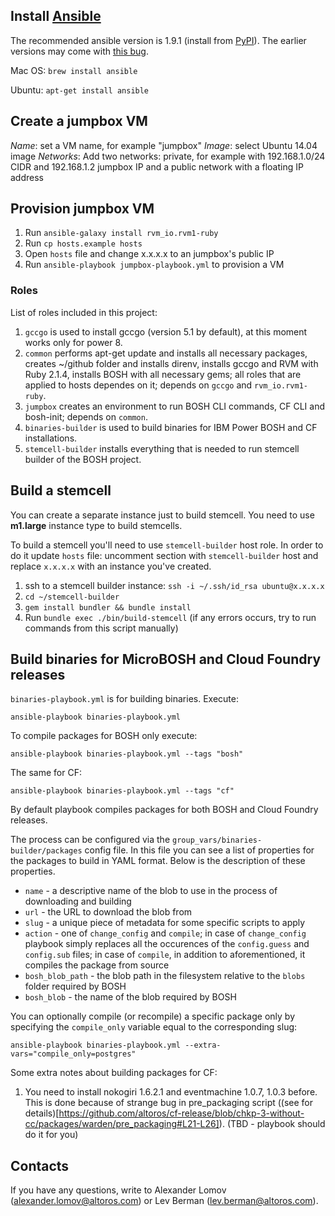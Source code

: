 ## Install [Ansible](http://www.ansible.com/)

The recommended ansible version is 1.9.1 (install from [PyPI](https://pypi.python.org/pypi/ansible/1.9.1)). The earlier versions may come with [this bug](https://github.com/rvm/rvm1-ansible/issues/44).

Mac OS:
`brew install ansible`

Ubuntu:
`apt-get install ansible`

## Create a jumpbox VM

_Name_: set a VM name, for example "jumpbox"
_Image_: select Ubuntu 14.04 image
_Networks_: Add two networks: private, for example with 192.168.1.0/24 CIDR and 192.168.1.2 jumpbox IP and a public network with a floating IP address

## Provision jumpbox VM

1. Run `ansible-galaxy install rvm_io.rvm1-ruby`
1. Run `cp hosts.example hosts`
1. Open `hosts` file and change x.x.x.x to an jumpbox's public IP
1. Run `ansible-playbook jumpbox-playbook.yml` to provision a VM

### Roles

List of roles included in this project:

1. `gccgo` is used to install gccgo (version 5.1 by default), at this moment works only for power 8.
1. `common` performs apt-get update and installs all necessary packages, creates ~/github folder and installs direnv, installs gccgo and RVM with Ruby 2.1.4, installs BOSH with all necessary gems; all roles that are applied to hosts dependes on it; depends on `gccgo` and `rvm_io.rvm1-ruby`.
1. `jumpbox` creates an environment to run BOSH CLI commands, CF CLI and bosh-init; depends on `common`.
1. `binaries-builder` is used to build binaries for IBM Power BOSH and CF installations.
1. `stemcell-builder` installs everything that is needed to run stemcell builder of the BOSH project.


## Build a stemcell

You can create a separate instance just to build stemcell. You need to use __m1.large__ instance type to build stemcells.

To build a stemcell you'll need to use `stemcell-builder` host role. In order to do it update `hosts` file: uncomment section with `stemcell-builder` host and replace `x.x.x.x` with an instance you've created.

1. ssh to a stemcell builder instance: `ssh -i ~/.ssh/id_rsa ubuntu@x.x.x.x`
1. `cd ~/stemcell-builder`
1. `gem install bundler && bundle install`
1. Run `bundle exec ./bin/build-stemcell` (if any errors occurs, try to run commands from this script manually)


## Build binaries for MicroBOSH and Cloud Foundry releases

`binaries-playbook.yml` is for building binaries. Execute:

```
ansible-playbook binaries-playbook.yml
```

To compile packages for BOSH only execute:

```
ansible-playbook binaries-playbook.yml --tags "bosh"
```

The same for CF:

```
ansible-playbook binaries-playbook.yml --tags "cf"
```

By default playbook compiles packages for both BOSH and Cloud Foundry releases.

The process can be configured via the `group_vars/binaries-builder/packages` config file. In this file you can
see a list of properties for the packages to build in YAML format. Below is the description of these properties.

* `name` - a descriptive name of the blob to use in the process of downloading and building
* `url` - the URL to download the blob from
* `slug` - a unique piece of metadata for some specific scripts to apply
* `action` - one of `change_config` and `compile`; in case of `change_config` playbook simply replaces all the occurences of the `config.guess` and `config.sub` files; in case of `compile`, in addition to aforementioned, it compiles the package from source
* `bosh_blob_path` - the blob path in the filesystem relative to the `blobs` folder required by BOSH
* `bosh_blob` - the name of the blob required by BOSH

You can optionally compile (or recompile) a specific package only by specifying the `compile_only` variable equal to the corresponding slug:

```
ansible-playbook binaries-playbook.yml --extra-vars="compile_only=postgres"
```

Some extra notes about building packages for CF:

1. You need to install nokogiri 1.6.2.1 and eventmachine 1.0.7, 1.0.3 before. This is done because of strange bug in pre_packaging script ((see for details)[https://github.com/altoros/cf-release/blob/chkp-3-without-cc/packages/warden/pre_packaging#L21-L26]). (TBD - playbook should do it for you)

## Contacts

If you have any questions, write to Alexander Lomov (alexander.lomov@altoros.com) or Lev Berman (lev.berman@altoros.com).

